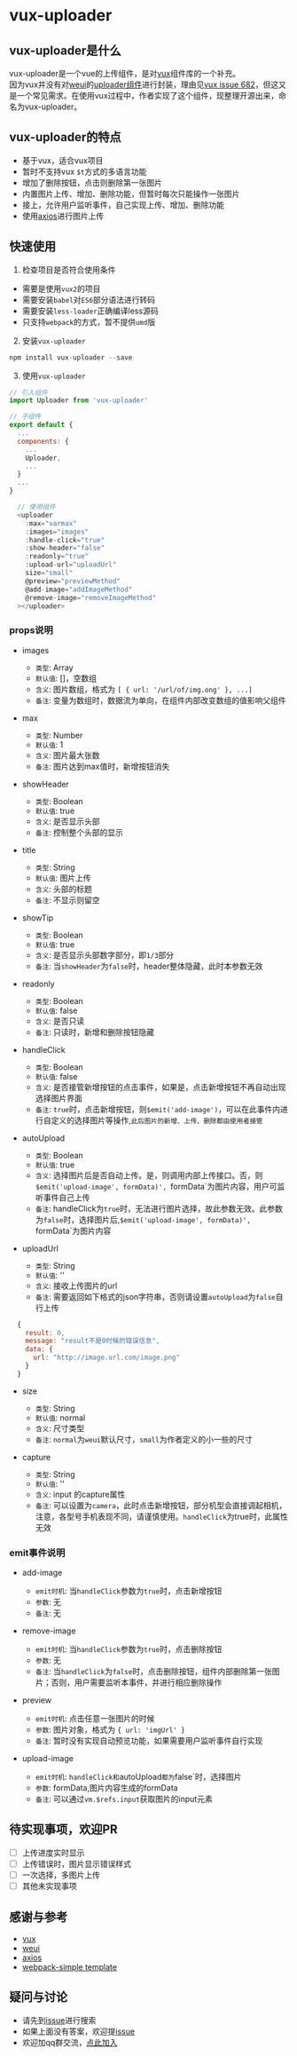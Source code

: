 # vux-uploader

## vux-uploader是什么

vux-uploader是一个vue的上传组件，是对[vux](https://github.com/airyland/vux)组件库的一个补充。  
因为vux并没有对[weui](https://github.com/weui/weui)的[uploader组件](https://weui.io/#uploader)进行封装，理由见[vux issue 682](https://github.com/airyland/vux/issues/682)，但这又是一个常见需求。在使用vux过程中，作者实现了这个组件，现整理开源出来，命名为vux-uploader。

## vux-uploader的特点

+ 基于vux，适合vux项目
+ 暂时不支持vux `$t`方式的多语言功能
+ 增加了删除按钮，点击则删除第一张图片
+ 内置图片上传、增加、删除功能，但暂时每次只能操作一张图片
+ 接上，允许用户监听事件，自己实现上传、增加、删除功能
+ 使用[axios](https://github.com/mzabriskie/axios)进行图片上传


## 快速使用

1. 检查项目是否符合使用条件
  * 需要是使用`vux2`的项目
  * 需要安装`babel`对`ES6`部分语法进行转码
  * 需要安装`less-loader`正确编译less源码
  * 只支持`webpack`的方式，暂不提供`umd`版

2. 安装`vux-uploader`
```javascript
npm install vux-uploader --save
```
3. 使用`vux-uploader`
```javascript
// 引入组件
import Uploader from 'vux-uploader'
```
```javascript
// 子组件
export default {
  ...
  components: {
    ...
    Uploader,
    ...
  }
  ...
}
```

```javascript
  // 使用组件
  <uploader
    :max="varmax"
    :images="images"
    :handle-click="true"
    :show-header="false"
    :readonly="true"
    :upload-url="uploadUrl"
    size="small"
    @preview="previewMethod"
    @add-image="addImageMethod"
    @remove-image="removeImageMethod"
  ></uploader>
```

### props说明

* images
  * `类型`: Array
  * `默认值`: []，空数组
  * `含义`: 图片数组，格式为 `[ { url: '/url/of/img.ong' }, ...]` 
  * `备注`: 变量为数组时，数据流为单向，在组件内部改变数组的值影响父组件

* max
  * `类型`: Number
  * `默认值`: 1
  * `含义`: 图片最大张数
  * `备注`: 图片达到max值时，新增按钮消失

* showHeader
  * `类型`: Boolean
  * `默认值`: true
  * `含义`: 是否显示头部
  * `备注`: 控制整个头部的显示

* title
  * `类型`: String 
  * `默认值`: 图片上传
  * `含义`: 头部的标题
  * `备注`: 不显示则留空

* showTip
  * `类型`: Boolean
  * `默认值`: true
  * `含义`: 是否显示头部数字部分，即`1/3`部分
  * `备注`: 当`showHeader`为`false`时，header整体隐藏，此时本参数无效

* readonly
  * `类型`: Boolean
  * `默认值`: false
  * `含义`: 是否只读
  * `备注`: 只读时，新增和删除按钮隐藏

* handleClick
  * `类型`: Boolean
  * `默认值`: false
  * `含义`: 是否接管新增按钮的点击事件，如果是，点击新增按钮不再自动出现选择图片界面
  * `备注`:  `true`时，点击新增按钮，则`$emit('add-image')`，可以在此事件内进行自定义的选择图片等操作,`此后图片的新增、上传、删除都由使用者接管`

* autoUpload
  * `类型`: Boolean
  * `默认值`: true
  * `含义`: 选择图片后是否自动上传。是，则调用内部上传接口。否，则`$emit('upload-image', formData)', `formData`为图片内容，用户可监听事件自己上传
  * `备注`: handleClick为`true`时，无法进行图片选择，故此参数无效。此参数为`false`时，选择图片后,`$emit('upload-image', formData)', `formData`为图片内容

* uploadUrl
  * `类型`: String
  * `默认值`: ''
  * `含义`: 接收上传图片的url
  * `备注`: 需要返回如下格式的json字符串，否则请设置`autoUpload`为`false`自行上传

```javascript
  { 
    result: 0,
    message: "result不是0时候的错误信息",
    data: {
      url: "http://image.url.com/image.png"
    }
  }
```
* size
  * `类型`: String
  * `默认值`: normal
  * `含义`: 尺寸类型
  * `备注`: `normal`为`weui`默认尺寸，`small`为作者定义的小一些的尺寸

* capture
  * `类型`: String
  * `默认值`: ''
  * `含义`: input 的capture属性
  * `备注`: 可以设置为`camera`，此时点击新增按钮，部分机型会直接调起相机，注意，各型号手机表现不同，请谨慎使用。`handleClick`为true时，此属性无效

### emit事件说明

* add-image
  * `emit时机`: 当`handleClick`参数为`true`时，点击新增按钮
  * `参数`: 无
  * `备注`: 无

* remove-image
  * `emit时机`: 当`handleClick`参数为`true`时，点击删除按钮
  * `参数`: 无
  * `备注`: 当`handleClick`为`false`时，点击删除按钮，组件内部删除第一张图片；否则，用户需要监听本事件，并进行相应删除操作

* preview
  * `emit时机`: 点击任意一张图片的时候
  * `参数`: 图片对象，格式为 `{ url: 'imgUrl' }`
  * `备注`: 暂时没有实现自动预览功能，如果需要用户监听事件自行实现

* upload-image
  * `emit时机`: `handleClick和`autoUpload`都为`false`时，选择图片
  * `参数`: formData,图片内容生成的formData
  * `备注`: 可以通过`vm.$refs.input`获取图片的input元素


## 待实现事项，欢迎PR

- [ ] 上传进度实时显示
- [ ] 上传错误时，图片显示错误样式
- [ ] 一次选择，多图片上传
- [ ] 其他未实现事项

## 感谢与参考

+ [vux](https://github.com/airyland/vux)
+ [weui](https://github.com/weui/weui)
+ [axios](https://github.com/mzabriskie/axios)
+ [webpack-simple template](https://github.com/vuejs-templates/webpack-simple)

## 疑问与讨论

+ 请先到[issue](https://github.com/greedying/vux-uploader/issues)进行搜索
+ 如果上面没有答案，欢迎提[issue](https://github.com/greedying/vux-uploader/issues/new)
+ 欢迎加qq群交流，[点此加入](//shang.qq.com/wpa/qunwpa?idkey=b23dade3b260202233283989212dca63bcbb3af8621e850e021cdcb9726d95e2")
